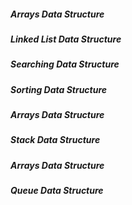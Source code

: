 ##### Arrays Data Structure
##### Linked List Data Structure
##### Searching Data Structure
##### Sorting Data Structure
##### Arrays Data Structure
##### Stack Data Structure
##### Arrays Data Structure
##### Queue Data Structure
